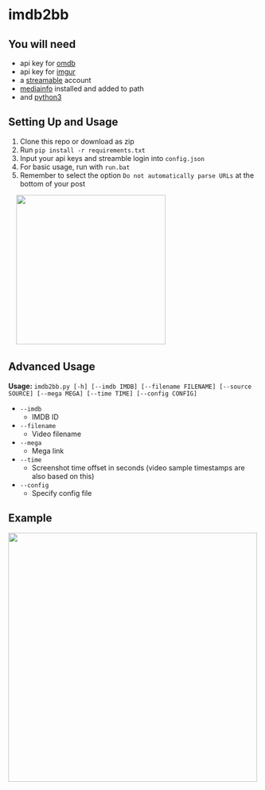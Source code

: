 
# imdb2bb

## You will need

 - api key for [omdb](https://www.omdbapi.com/apikey.aspx)
 - api key for [imgur](https://api.imgur.com/oauth2/addclient)
 - a [streamable](https://streamable.com/) account
 - [mediainfo](https://mediaarea.net/en/MediaInfo) installed and added to path
 - and [python3](https://www.python.org/downloads/release/latest)

## Setting Up and Usage

1. Clone this repo or download as zip
2. Run `pip install -r requirements.txt`
3. Input your api keys and streamble login into `config.json`
4. For basic usage, run with `run.bat`
5. Remember to select the option `Do not automatically parse URLs` at the bottom of your post

&nbsp;&nbsp;&nbsp;&nbsp;<img src="https://i.imgur.com/tJGqqCf.png" width="300">

## Advanced Usage 

**Usage:** `imdb2bb.py [-h] [--imdb IMDB] [--filename FILENAME] [--source SOURCE] [--mega MEGA] [--time TIME] [--config CONFIG]`

 -  `--imdb`
    - IMDB ID
 -  `--filename`
    - Video filename
 -  `--mega`
    - Mega link
 -  `--time`
    - Screenshot time offset in seconds (video sample timestamps are also based on this)
 -  `--config`
    - Specify config file

## Example

<img src="https://i.imgur.com/j29kORZ.png" width="500">
